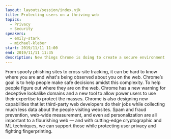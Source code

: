 ```yaml
---
layout: layouts/session/index.njk
title: Protecting users on a thriving web
topics:
  - Privacy
  - Security
speakers:
  - emily-stark
  - michael-kleber
start: 2019/11/11 11:00
end: 2019/11/11 11:35
description: New things Chrome is doing to create a secure environment for personalization that also protects user privacy and fights fingerprinting…
---
```


From spoofy phishing sites to cross-site tracking, it can be hard to know where you are and what's being observed about you on the web. Chrome’s goal is to help people make safe decisions amidst this complexity. To help people figure out where they are on the web, Chrome has a new warning for deceptive lookalike domains and a new tool to allow power users to use their expertise to protect the masses. Chrome is also designing new capabilities that let third-party web developers do their jobs while collecting much less data about the people visiting websites. Spam and fraud prevention, web-wide measurement, and even ad personalization are all important to a flourishing web — and with cutting-edge cryptographic and ML techniques, we can support those while protecting user privacy and fighting fingerprinting.
